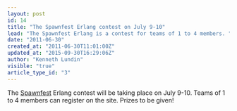 ```yaml
---
layout: post
id: 14
title: "The Spawnfest Erlang contest on July 9-10"
lead: "The Spawnfest Erlang is a contest for teams of 1 to 4 members. "
date: "2011-06-30"
created_at: "2011-06-30T11:01:00Z"
updated_at: "2015-09-30T16:29:06Z"
author: "Kenneth Lundin"
visible: "true"
article_type_id: "3"
---
```


 The [Spawnfest](http://spawnfest.com) Erlang contest will be taking place on July 9-10. Teams of 1 to 4 members can register on the site. Prizes to be given!
